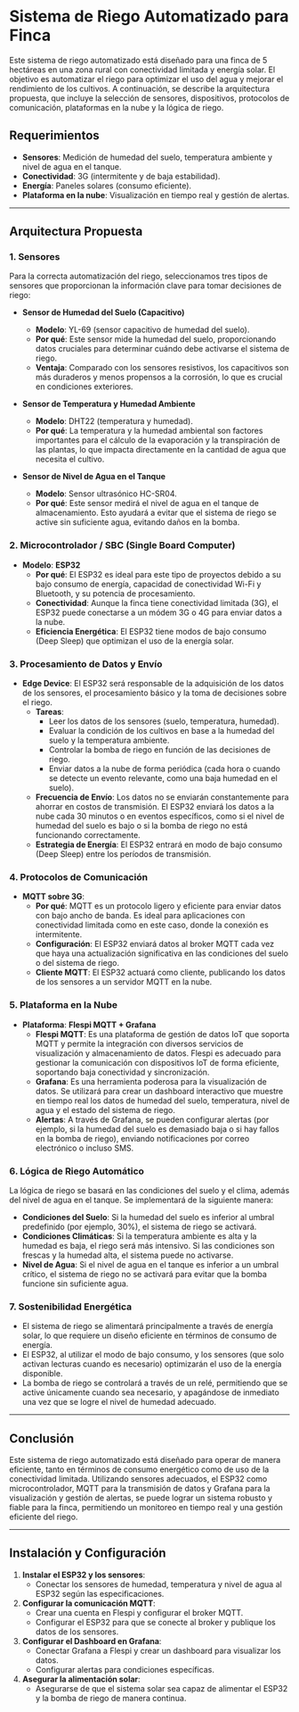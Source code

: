 # Sistema de Riego Automatizado para Finca

Este sistema de riego automatizado está diseñado para una finca de 5 hectáreas en una zona rural con conectividad limitada y energía solar. El objetivo es automatizar el riego para optimizar el uso del agua y mejorar el rendimiento de los cultivos. A continuación, se describe la arquitectura propuesta, que incluye la selección de sensores, dispositivos, protocolos de comunicación, plataformas en la nube y la lógica de riego.

## Requerimientos

- **Sensores**: Medición de humedad del suelo, temperatura ambiente y nivel de agua en el tanque.
- **Conectividad**: 3G (intermitente y de baja estabilidad).
- **Energía**: Paneles solares (consumo eficiente).
- **Plataforma en la nube**: Visualización en tiempo real y gestión de alertas.

---

## Arquitectura Propuesta

### 1. **Sensores**

Para la correcta automatización del riego, seleccionamos tres tipos de sensores que proporcionan la información clave para tomar decisiones de riego:

- **Sensor de Humedad del Suelo (Capacitivo)**
  - **Modelo**: YL-69 (sensor capacitivo de humedad del suelo).
  - **Por qué**: Este sensor mide la humedad del suelo, proporcionando datos cruciales para determinar cuándo debe activarse el sistema de riego.
  - **Ventaja**: Comparado con los sensores resistivos, los capacitivos son más duraderos y menos propensos a la corrosión, lo que es crucial en condiciones exteriores.

- **Sensor de Temperatura y Humedad Ambiente**
  - **Modelo**: DHT22 (temperatura y humedad).
  - **Por qué**: La temperatura y la humedad ambiental son factores importantes para el cálculo de la evaporación y la transpiración de las plantas, lo que impacta directamente en la cantidad de agua que necesita el cultivo.
  
- **Sensor de Nivel de Agua en el Tanque**
  - **Modelo**: Sensor ultrasónico HC-SR04.
  - **Por qué**: Este sensor medirá el nivel de agua en el tanque de almacenamiento. Esto ayudará a evitar que el sistema de riego se active sin suficiente agua, evitando daños en la bomba.

### 2. **Microcontrolador / SBC (Single Board Computer)**

- **Modelo**: **ESP32**
  - **Por qué**: El ESP32 es ideal para este tipo de proyectos debido a su bajo consumo de energía, capacidad de conectividad Wi-Fi y Bluetooth, y su potencia de procesamiento. 
  - **Conectividad**: Aunque la finca tiene conectividad limitada (3G), el ESP32 puede conectarse a un módem 3G o 4G para enviar datos a la nube.
  - **Eficiencia Energética**: El ESP32 tiene modos de bajo consumo (Deep Sleep) que optimizan el uso de la energía solar.

### 3. **Procesamiento de Datos y Envío**

- **Edge Device**: El ESP32 será responsable de la adquisición de los datos de los sensores, el procesamiento básico y la toma de decisiones sobre el riego.
  - **Tareas**:
    - Leer los datos de los sensores (suelo, temperatura, humedad).
    - Evaluar la condición de los cultivos en base a la humedad del suelo y la temperatura ambiente.
    - Controlar la bomba de riego en función de las decisiones de riego.
    - Enviar datos a la nube de forma periódica (cada hora o cuando se detecte un evento relevante, como una baja humedad en el suelo).
  - **Frecuencia de Envío**: Los datos no se enviarán constantemente para ahorrar en costos de transmisión. El ESP32 enviará los datos a la nube cada 30 minutos o en eventos específicos, como si el nivel de humedad del suelo es bajo o si la bomba de riego no está funcionando correctamente.
  - **Estrategia de Energía**: El ESP32 entrará en modo de bajo consumo (Deep Sleep) entre los períodos de transmisión.

### 4. **Protocolos de Comunicación**

- **MQTT sobre 3G**:
  - **Por qué**: MQTT es un protocolo ligero y eficiente para enviar datos con bajo ancho de banda. Es ideal para aplicaciones con conectividad limitada como en este caso, donde la conexión es intermitente.
  - **Configuración**: El ESP32 enviará datos al broker MQTT cada vez que haya una actualización significativa en las condiciones del suelo o del sistema de riego.
  - **Cliente MQTT**: El ESP32 actuará como cliente, publicando los datos de los sensores a un servidor MQTT en la nube.

### 5. **Plataforma en la Nube**

- **Plataforma**: **Flespi MQTT + Grafana**
  - **Flespi MQTT**: Es una plataforma de gestión de datos IoT que soporta MQTT y permite la integración con diversos servicios de visualización y almacenamiento de datos. Flespi es adecuado para gestionar la comunicación con dispositivos IoT de forma eficiente, soportando baja conectividad y sincronización.
  - **Grafana**: Es una herramienta poderosa para la visualización de datos. Se utilizará para crear un dashboard interactivo que muestre en tiempo real los datos de humedad del suelo, temperatura, nivel de agua y el estado del sistema de riego.
  - **Alertas**: A través de Grafana, se pueden configurar alertas (por ejemplo, si la humedad del suelo es demasiado baja o si hay fallos en la bomba de riego), enviando notificaciones por correo electrónico o incluso SMS.

### 6. **Lógica de Riego Automático**

La lógica de riego se basará en las condiciones del suelo y el clima, además del nivel de agua en el tanque. Se implementará de la siguiente manera:

- **Condiciones del Suelo**: Si la humedad del suelo es inferior al umbral predefinido (por ejemplo, 30%), el sistema de riego se activará.
- **Condiciones Climáticas**: Si la temperatura ambiente es alta y la humedad es baja, el riego será más intensivo. Si las condiciones son frescas y la humedad alta, el sistema puede no activarse.
- **Nivel de Agua**: Si el nivel de agua en el tanque es inferior a un umbral crítico, el sistema de riego no se activará para evitar que la bomba funcione sin suficiente agua.

### 7. **Sostenibilidad Energética**

- El sistema de riego se alimentará principalmente a través de energía solar, lo que requiere un diseño eficiente en términos de consumo de energía.
- El ESP32, al utilizar el modo de bajo consumo, y los sensores (que solo activan lecturas cuando es necesario) optimizarán el uso de la energía disponible.
- La bomba de riego se controlará a través de un relé, permitiendo que se active únicamente cuando sea necesario, y apagándose de inmediato una vez que se logre el nivel de humedad adecuado.

---

## Conclusión

Este sistema de riego automatizado está diseñado para operar de manera eficiente, tanto en términos de consumo energético como de uso de la conectividad limitada. Utilizando sensores adecuados, el ESP32 como microcontrolador, MQTT para la transmisión de datos y Grafana para la visualización y gestión de alertas, se puede lograr un sistema robusto y fiable para la finca, permitiendo un monitoreo en tiempo real y una gestión eficiente del riego.

---

## Instalación y Configuración

1. **Instalar el ESP32 y los sensores**:
   - Conectar los sensores de humedad, temperatura y nivel de agua al ESP32 según las especificaciones.
2. **Configurar la comunicación MQTT**:
   - Crear una cuenta en Flespi y configurar el broker MQTT.
   - Configurar el ESP32 para que se conecte al broker y publique los datos de los sensores.
3. **Configurar el Dashboard en Grafana**:
   - Conectar Grafana a Flespi y crear un dashboard para visualizar los datos.
   - Configurar alertas para condiciones específicas.
4. **Asegurar la alimentación solar**:
   - Asegurarse de que el sistema solar sea capaz de alimentar el ESP32 y la bomba de riego de manera continua.

